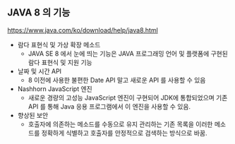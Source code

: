 ## JAVA 8 의 기능
https://www.java.com/ko/download/help/java8.html

* 람다 표현식 및 가상 확장 메소드
	* JAVA SE 8 에서 눈에 띄는 기능은 JAVA 프로그래밍 언어 및 플랫폼에 구현된 람다 표현식 및 지원 기능
* 날짜 및 시간 API
	* 8 이전에 사용한 불편한 Date API 말고 새로운 API 를 사용할 수 있음
* Nashhorn JavaScript 엔진
	* 새로운 경량의 고성능 JavaScript 엔진이 구현되어 JDK에 통합되었으며 기존 API 를 통해 Java 응용 프로그램에서 이 엔진을 사용할 수 있음.
* 향상된 보안
	* 호출자에 의존하는 메소드를 수동으로 유지 관리하는 기존 목록을 이러한 메소드를 정확하게 식별하고 호출자를 안정적으로 검색하는 방식으로 바꿈.